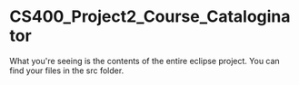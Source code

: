 # CS400_Project2_Course_Cataloginator

What you're seeing is the contents of the entire eclipse project.  You can find your files in the src folder.
